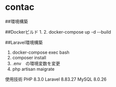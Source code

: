 # contac

##環境構築

##Dockerビルド
1. 
2. docker-compose up -d --build

##Laravel環境構築
1. docker-compose exec bash
2. composer install
3. .env　の環境変数を変更
4. php artisan maigrate

使用技術
PHP 8.3.0
Laravel 8.83.27
MySQL 8.0.26

